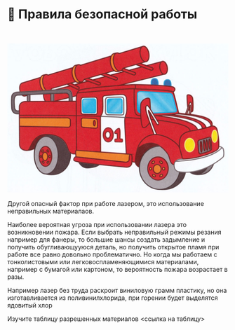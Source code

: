 # 📔 Правила безопасной работы

​

![](.gitbook/assets/2819.jpg)

&#x20;

Другой опасный фактор при работе лазером, это использование неправильных материалаов.

​Наиболее вероятная угроза при использовании лазера это возникновении пожара. Если выбрать неправильный режимы резания например для фанеры, то большие шансы создать задымление и получить обугливающууюся деталь, но получить открытое пламя при работе все равно довольно проблематично. Но когда мы работаем с тонколистовыми или легковоспламеняющимися  материалами, например с бумагой или картоном, то вероятность пожара возрастает в разы.

Например лазер без труда раскроит виниловую грамм пластику, но она изготавливается из поливинилхлорида, при горении будет выделятся ядовитый хлор

Изучите таблицу разрешенных материалов <ссылка на таблицу>

